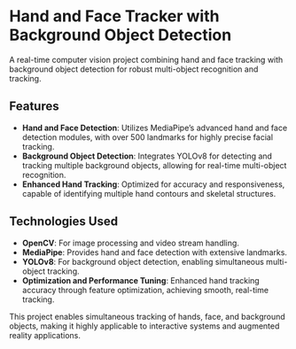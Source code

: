 # Hand and Face Tracker with Background Object Detection

A real-time computer vision project combining hand and face tracking with background object detection for robust multi-object recognition and tracking.

## Features

- **Hand and Face Detection**: Utilizes MediaPipe’s advanced hand and face detection modules, with over 500 landmarks for highly precise facial tracking.
- **Background Object Detection**: Integrates YOLOv8 for detecting and tracking multiple background objects, allowing for real-time multi-object recognition.
- **Enhanced Hand Tracking**: Optimized for accuracy and responsiveness, capable of identifying multiple hand contours and skeletal structures.

## Technologies Used

- **OpenCV**: For image processing and video stream handling.
- **MediaPipe**: Provides hand and face detection with extensive landmarks.
- **YOLOv8**: For background object detection, enabling simultaneous multi-object tracking.
- **Optimization and Performance Tuning**: Enhanced hand tracking accuracy through feature optimization, achieving smooth, real-time tracking.

This project enables simultaneous tracking of hands, face, and background objects, making it highly applicable to interactive systems and augmented reality applications.
